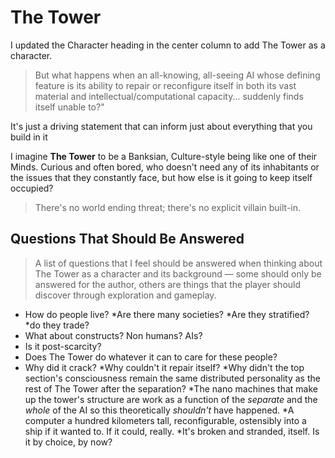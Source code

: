 # **The Tower**

I updated the Character heading in the center column to add The Tower as a character.

> But what happens when an all-knowing, all-seeing AI whose defining
> feature is its ability to repair or reconfigure itself in both
> its vast material and intellectual/computational capacity...
> suddenly finds itself unable to?"

It's just a driving statement that can inform just about everything that you build in it

 I imagine **The Tower** to be a Banksian, Culture-style being like one of their Minds. Curious and often bored, who doesn't need any of its inhabitants or the issues that they constantly face, but how else is it going to keep itself occupied?

> There's no world ending threat; there's no explicit villain built-in.

## **Questions That Should Be Answered**

> A list of questions that I feel should be answered when thinking about The Tower as a character and its background — some should only be answered for the author, others are things that the player should discover through exploration and gameplay.

* How do people live?
    *Are there many societies?
    *Are they stratified?
    *do they trade?
* What about constructs? Non humans? AIs?
* Is it post-scarcity?
* Does The Tower do whatever it can to care for these people?
* Why did it crack?
    *Why couldn't it repair itself?
    *Why didn't the top section's consciousness remain the same distributed personality as the rest of The Tower after the separation?
    *The nano machines that make up the tower's structure are work as a function of the _separate_ and the _whole_ of the AI so this theoretically _shouldn't_ have happened.
    *A computer a hundred kilometers tall, reconfigurable, ostensibly into a ship if it wanted to. If it could, really.
    *It's broken and stranded, itself. Is it by choice, by now?
